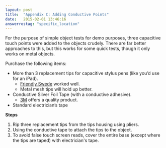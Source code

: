 ```yaml
---
layout: post
title:  "Appendix C: Adding Conductive Points"
date:   2015-02-01 13:46:16
answerrostag: "specific_location"
---
```


For the purpose of simple object tests for demo purposes, three capacitive touch points were added to the objects crudely. There are far better approaches to this, but this works for some quick tests, though it only works on metal objects.

Purchase the following items:

* More than 3 replacement tips for capacitive stylus pens (like you’d use for an iPad).
    * [Friendly Swede](http://www.amazon.com/gp/product/B00LIHFPWC?psc=1&redirect=true&ref_=oh_aui_detailpage_o05_s01) worked well.
    * Metal mesh tips will hold up better.
* Conductive Silver Foil Tape (with a conductive adhesive).
    * [3M](http://www.amazon.com/gp/product/B00KNU97W4?psc=1&redirect=true&ref_=oh_aui_detailpage_o05_s00) offers a quality product.
* Standard electrician’s tape


**Steps**

1. Rip three replacement tips from the tips housing using pliers.
2. Using the conductive tape to attach the tips to the object.
3. To avoid false touch screen reads, cover the entire base (except where the tips are taped) with electrician's tape.